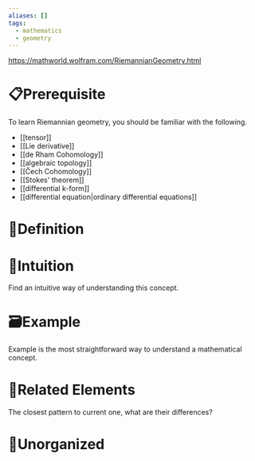 ```yaml
---
aliases: []
tags:
  - mathematics
  - geometry
---
```

https://mathworld.wolfram.com/RiemannianGeometry.html
# 📋Prerequisite
To learn Riemannian geometry, you should be familiar with the following.
- [[tensor]]
- [[Lie derivative]]
- [[de Rham Cohomology]]
- [[algebraic topology]]
- [[Čech Cohomology]]
- [[Stokes' theorem]]
- [[differential k-form]]
- [[differential equation|ordinary differential equations]]

# 📝Definition

# 🧠Intuition
Find an intuitive way of understanding this concept.

# 🗃Example
Example is the most straightforward way to understand a mathematical concept.

# 🌱Related Elements
The closest pattern to current one, what are their differences?


# 🍂Unorganized